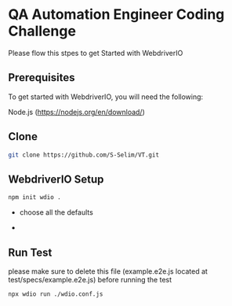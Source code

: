 # QA Automation Engineer Coding Challenge

Please flow this stpes to get Started with WebdriverIO

## Prerequisites

To get started with WebdriverIO, you will need the following:

Node.js (https://nodejs.org/en/download/)

## Clone

```bash
git clone https://github.com/S-Selim/VT.git
```

## WebdriverIO Setup

```bash
npm init wdio .
```
- choose all the defaults

*

## Run Test

please make sure to delete this file (example.e2e.js located at test/specs/example.e2e.js) before running the test

```bash
npx wdio run ./wdio.conf.js
```
